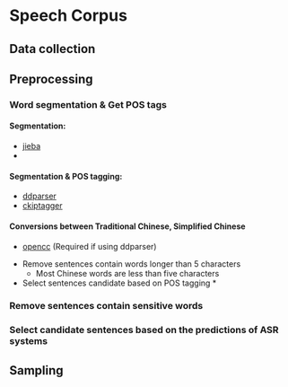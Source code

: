 # Speech Corpus

## Data collection

## Preprocessing

### Word segmentation & Get POS tags 

#### Segmentation:
* [jieba](https://github.com/fxsjy/jieba)
* 
#### Segmentation & POS tagging:
* [ddparser](https://github.com/baidu/DDParser)
* [ckiptagger](https://github.com/ckiplab/ckiptagger)

#### Conversions between Traditional Chinese, Simplified Chinese
* [opencc](https://github.com/BYVoid/OpenCC) (Required if using ddparser)

- Remove sentences contain words longer than 5 characters 
  * Most Chinese words are less than five characters 
- Select sentences candidate based on POS tagging
  *
  
### Remove sentences contain sensitive words
### Select candidate sentences based on the predictions of ASR systems


## Sampling

